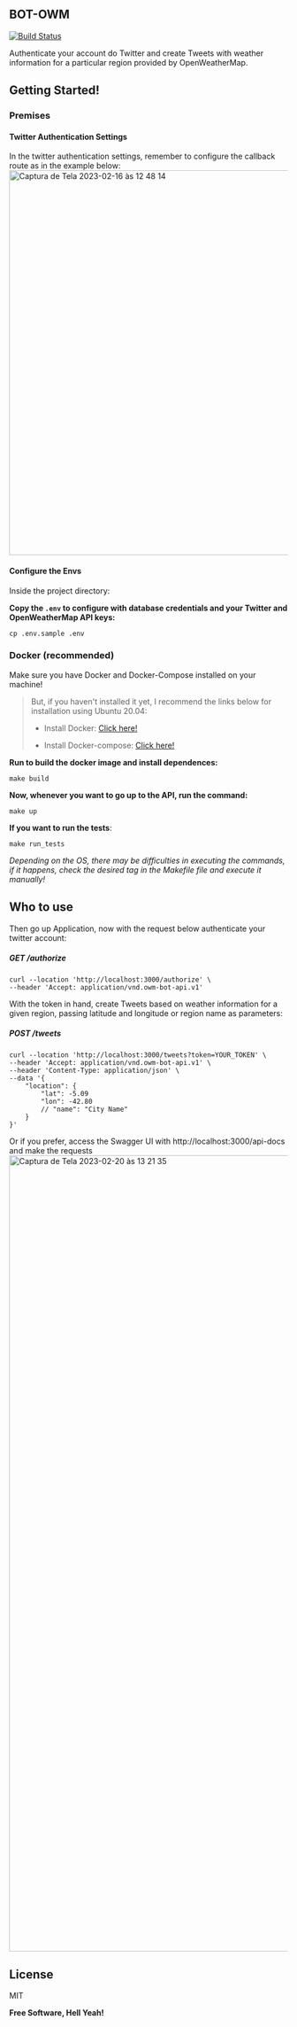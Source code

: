 ## **BOT-OWM**
<a href="https://github.com/padualima/bot-owm-api/actions/workflows/run_specs.yml">
    <img alt="Build Status" src="https://github.com/padualima/bot-owm-api/actions/workflows/rubyonrails.yml/badge.svg">
</a>

Authenticate your account do Twitter and create Tweets with weather information for a particular region provided by OpenWeatherMap.

## **Getting Started!**

### **Premises**

#### **Twitter Authentication Settings**


In the twitter authentication settings, remember to configure the callback route as in the example below:
<img width="695" alt="Captura de Tela 2023-02-16 às 12 48 14" src="https://user-images.githubusercontent.com/31924649/219417624-b952d690-2ec3-4487-8c97-aa208035f3a9.png">

#### **Configure the Envs**
Inside the project directory:

**Copy the `.env` to configure with database credentials and your Twitter and OpenWeatherMap API keys:**
```
cp .env.sample .env
```

### **Docker (recommended)**

Make sure you have Docker and Docker-Compose installed on your machine!

> But, if you haven't installed it yet, I recommend the links below for installation using Ubuntu 20.04:
>
>  * Install Docker: [Click here!](https://www.digitalocean.com/community/tutorials/how-to-install-and-use-docker-on-ubuntu-20-04-pt)
>
>  * Install Docker-compose: [Click here!](https://www.digitalocean.com/community/tutorials/how-to-install-and-use-docker-compose-on-ubuntu-20-04-pt)

**Run to build the docker image and install dependences:**
```
make build
```

**Now, whenever you want to go up to the API, run the command:**
```
make up
```

**If you want to run the tests**:
```
make run_tests
```

*Depending on the OS, there may be difficulties in executing the commands, if it happens, check the desired tag in the Makefile file and execute it manually!*

## **Who to use**
Then go up Application, now with the request below authenticate your twitter account:
##### GET /authorize
```
curl --location 'http://localhost:3000/authorize' \
--header 'Accept: application/vnd.owm-bot-api.v1'
```

With the token in hand, create Tweets based on weather information for a given region, passing latitude and longitude or region name as parameters:
##### POST /tweets
```
curl --location 'http://localhost:3000/tweets?token=YOUR_TOKEN' \
--header 'Accept: application/vnd.owm-bot-api.v1' \
--header 'Content-Type: application/json' \
--data '{
    "location": {
        "lat": -5.09
        "lon": -42.80
        // "name": "City Name"
    }
}'
```

Or if you prefer, access the Swagger UI with http://localhost:3000/api-docs and make the requests
<img width="1438" alt="Captura de Tela 2023-02-20 às 13 21 35" src="https://user-images.githubusercontent.com/31924649/220158537-a5c0816d-3e9b-4285-8962-aefc9a8a51bf.png">

## **License**

MIT

**Free Software, Hell Yeah!**
